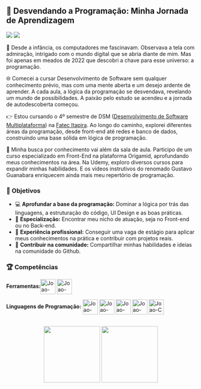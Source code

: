 ## 🚀 Desvendando a Programação: Minha Jornada de Aprendizagem

<a href = "mailto:joao.bernucio@skiff.com"><img src="https://img.shields.io/badge/Gmail-D14836?style=for-the-badge&logo=gmail&logoColor=white" target="_blank"></a>
<a href="https://www.linkedin.com/in/joaobernucio" target="_blank"><img src="https://img.shields.io/badge/-LinkedIn-%230077B5?style=for-the-badge&logo=linkedin&logoColor=white" target="_blank"></a> 
<!-- <img src="https://user-images.githubusercontent.com/74038190/225813708-98b745f2-7d22-48cf-9150-083f1b00d6c9.gif" width="500">
      <img src="https://user-images.githubusercontent.com/74038190/216655835-a5f1d93e-f8b1-44da-90ec-e52e833824f6.gif" width="160"/> -->

🌟 Desde a infância, os computadores me fascinavam. Observava a tela com admiração, intrigado com o mundo digital que se abria diante de mim. Mas foi apenas em meados de 2022 que descobri a chave para esse universo: a programação.

🌐 Comecei a cursar Desenvolvimento de Software sem qualquer conhecimento prévio, mas com uma mente aberta e um desejo ardente de aprender. A cada aula, a lógica da programação se desvendava, revelando um mundo de possibilidades. A paixão pelo estudo se acendeu e a jornada de autodescoberta começou.

👉 Estou cursando o 4º semestre de DSM ([Desenvolvimento de Software Multiplataforma](https://fatecitapira.edu.br/dsm.html)) na [Fatec Itapira](https://fatecitapira.edu.br/index.html). Ao longo do caminho, explorei diferentes áreas da programação, desde front-end até redes e banco de dados, construindo uma base sólida em lógica de programação.

📖 Minha busca por conhecimento vai além da sala de aula. Participo de um curso especializado em Front-End na plataforma Origamid, aprofundando meus conhecimentos na área. Na Udemy, exploro diversos cursos para expandir minhas habilidades. E os vídeos instrutivos do renomado Gustavo Guanabara enriquecem ainda mais meu repertório de programação.

### 🎯 Objetivos
- 💻 **Aprofundar a base da programação:** Dominar a lógica por trás das linguagens, a estruturação do código, UI Design e as boas práticas.
- 🔎 **Especialização:** Encontrar meu nicho de atuação, seja no Front-end ou no Back-end.
- 💼 **Experiência profissional:** Conseguir uma vaga de estágio para aplicar meus conhecimentos na prática e contribuir com projetos reais.
- 🤝 **Contribuir na comunidade:** Compartilhar minhas habilidades e ideias na comunidade do Github.

### 🏆 Competências
<div>
  <p><b>Ferramentas:</b><img align="center" alt="Joao-Figma" height="40" width="40" src="https://cdn.jsdelivr.net/gh/devicons/devicon/icons/figma/figma-original.svg">
  <img align="center" alt="Joao-Git" height="40" width="40" src="https://cdn.jsdelivr.net/gh/devicons/devicon@latest/icons/git/git-original.svg"></p>
 <p><b>Linguagens de Programação:</b>
  <img align="center" alt="Joao-JavaScript" height="40" width="40" src="https://cdn.jsdelivr.net/gh/devicons/devicon@latest/icons/javascript/javascript-original.svg"/>
  <img align="center" alt="Joao-Java" height="40" width="40" src="https://cdn.jsdelivr.net/gh/devicons/devicon/icons/java/java-original.svg">
  <img align="center" alt="Joao-PHP" height="40" width="40" src="https://cdn.jsdelivr.net/gh/devicons/devicon/icons/php/php-original.svg">
  <img align="center" alt="Joao-Python" height="40" width="40" src="https://cdn.jsdelivr.net/gh/devicons/devicon/icons/python/python-original.svg">
  <img align="center" alt="Joao-C" height="40" width="40" src="https://cdn.jsdelivr.net/gh/devicons/devicon/icons/c/c-original.svg"></p>
  
</div>
<br>

<div align="center">
  <picture>
    <source 
    srcset="https://github-readme-stats.vercel.app/api?username=Joao-PauloBR&show_icons=true&theme=midnight-purple&hide=contribs&count_private=true&locale=pt-br"
    media="(prefers-color-scheme: dark)" />
    <source
    srcset="https://github-readme-stats.vercel.app/api?username=Joao-PauloBR&show_icons=true&theme=buefy&hide=contribs&count_private=true&locale=pt-br"
    media="(prefers-color-scheme: light), (prefers-color-scheme: no-preference)" />
    <img height="150em" src="https://github-readme-stats.vercel.app/api?username=Joao-PauloBR" />
  </picture>
  <picture>
    <source 
    srcset="https://github-readme-stats.vercel.app/api/top-langs/?username=Joao-PauloBR&layout=compact&theme=midnight-purple&locale=pt-br"
    media="(prefers-color-scheme: dark)" />
    <source
    srcset="https://github-readme-stats.vercel.app/api/top-langs/?username=Joao-PauloBR&layout=compact&theme=buefy&locale=pt-br"
    media="(prefers-color-scheme: light), (prefers-color-scheme: no-preference)" />
    <img height="150em" src="https://github-readme-stats.vercel.app/api/top-langs/?username=Joao-PauloBR"/>
  </picture>
</div>
